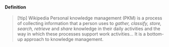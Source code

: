 #### Definition
> [!tip] Wikipedia
> Personal knowledge management (PKM) is a process of collecting information that a person uses to _gather, classify, store, search, retrieve_ and _share_ knowledge in their daily activities and the way in which these processes support work activities... It is a bottom-up approach to knowledge management.
<!-- element style="width:95%"-->
